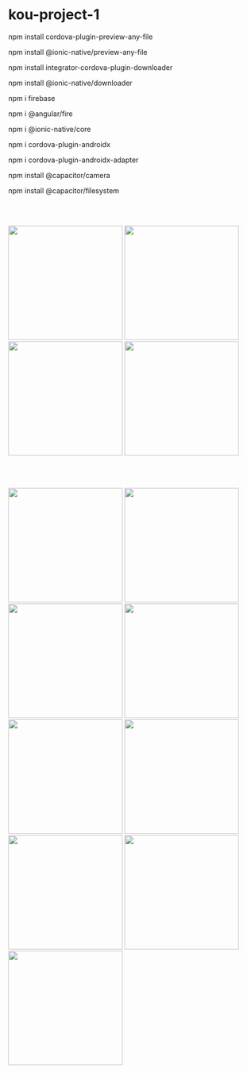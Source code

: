 # kou-project-1
 
npm install cordova-plugin-preview-any-file

npm install @ionic-native/preview-any-file


npm install integrator-cordova-plugin-downloader

npm install @ionic-native/downloader


npm i firebase

npm i @angular/fire

npm i @ionic-native/core

npm i cordova-plugin-androidx

npm i cordova-plugin-androidx-adapter


npm install @capacitor/camera

npm install @capacitor/filesystem
 
 
  
<br><br>
 
<p float="left">

  <img src="https://user-images.githubusercontent.com/83976212/153602347-69ddc8af-2fa3-410d-b953-2c95c5faf72e.gif"  width="230" />
 
  <img src="https://user-images.githubusercontent.com/83976212/153602434-62e209c8-7dd3-4af8-b927-6de2c3a5c91b.gif"  width="230" />

  <img src="https://user-images.githubusercontent.com/83976212/153602441-9a54b7d0-c51f-4dc1-8738-1236e8bc3a70.gif"  width="230" />
 
  <img src="https://user-images.githubusercontent.com/83976212/153604837-ca790226-cb15-4720-9234-0908e10d79a2.gif"  width="230" />
  
</p>
 

 
<br><br>
<p float="left">
<img src="https://user-images.githubusercontent.com/83976212/153602754-a5ce5323-3d07-4b98-a412-bd7feb86db8e.jpg"  width="230" />

  <img src="https://user-images.githubusercontent.com/83976212/153602909-f35ddb5c-391b-4b73-ab8c-255cc34e0612.jpg"  width="230" />

  <img src="https://user-images.githubusercontent.com/83976212/153602916-9acf1508-483f-46ee-b76a-06820af499c6.jpg"  width="230" />

  <img src="https://user-images.githubusercontent.com/83976212/153602921-37d90370-526d-4884-aabb-d6065bc9c08f.jpg"  width="230" />
  
   <img src="https://user-images.githubusercontent.com/83976212/153603327-4743e6dc-95f3-4ebb-96b0-398e5de8dbf5.jpg"  width="230" />

  <img src="https://user-images.githubusercontent.com/83976212/153603034-5d615a00-59f9-4480-8be7-6a31199b671d.jpg"  width="230" />

  <img src="https://user-images.githubusercontent.com/83976212/156924729-e08b8fbe-c4be-4ca0-9ef1-84cf5e8d2bab.jpg"  width="230" />
 
 <img src="https://user-images.githubusercontent.com/83976212/156924758-7d9d3848-87ad-4bd6-8139-b4bd93bf1394.jpg"  width="230" />
 
  <img src="https://user-images.githubusercontent.com/83976212/153603027-f1e7897c-8f54-4bea-9e13-e3a62623216c.jpg"  width="230" />
</p>

 

 
